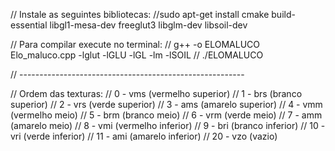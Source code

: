 // Instale as seguintes bibliotecas:
//sudo apt-get install cmake build-essential libgl1-mesa-dev freeglut3 libglm-dev libsoil-dev

// Para compilar execute no terminal:
// g++ -o ELOMALUCO Elo_maluco.cpp -lglut -lGLU -lGL -lm -lSOIL
// ./ELOMALUCO


// --------------------------------------------------------

// Ordem das texturas:
// 0 - vms (vermelho superior)
// 1 - brs (branco superior)
// 2 - vrs (verde superior)
// 3 - ams (amarelo superior)
// 4 - vmm (vermelho meio)
// 5 - brm (branco meio)
// 6 - vrm (verde meio)
// 7 - amm (amarelo meio)
// 8 - vmi (vermelho inferior)
// 9 - bri (branco inferior)
// 10 - vri (verde inferior)
// 11 - ami (amarelo inferior)
// 20 - vzo (vazio)
